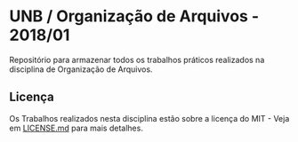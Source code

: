 # UNB / Organização de Arquivos - 2018/01

Repositório para armazenar todos os trabalhos práticos realizados na disciplina de Organização de Arquivos.

## Licença

Os Trabalhos realizados nesta disciplina estão sobre a licença do MIT - Veja em [LICENSE.md](LICENSE.md) para mais detalhes.